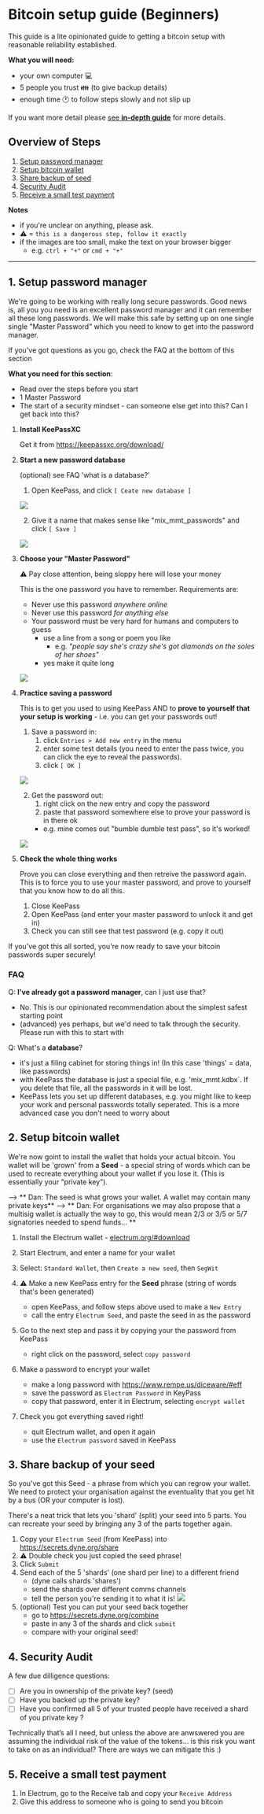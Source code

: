 # Bitcoin setup guide (Beginners)

This guide is a lite opinionated guide to getting a bitcoin setup with reasonable reliability established.

**What you will need:**

- your own computer :computer: 
- 5 people you trust :family: (to give backup details)
- enough time :clock1: to follow steps slowly and not slip up

If you want more detail please [see **in-depth guide**](https://docs.google.com/document/d/11fJfWa5a6FX8h-2zGI5ZZFm7bNKGN6L1wWhnfrUOMQg/edit#heading=h.q9r9wfywrj12) for more details.


## Overview of Steps

1. [Setup password manager](#1-setup-password-manager)
2. [Setup bitcoin wallet](#2-setup-bitcoin-wallet)
3. [Share backup of seed](#3-share-backup-of-your-seed)
4. [Security Audit](#4-security-audit)
5. [Receive a small test payment](#5-receive-a-small-test-payment)

**Notes**
  - if you're unclear on anything, please ask.
  - :warning: = `this is a dangerous step, follow it exactly`
  - if the images are too small, make the text on your browser bigger
    - e.g. `ctrl + "+"` or `cmd + "+"`

---

## 1. Setup password manager

We're going to be working with really long secure passwords.
Good news is, all you you need is an excellent password manager and it can remember all these long passwords.
We will make this safe by setting up on one single single "Master Password" which you need to know to get into the password manager.

If you've got questions as you go, check the FAQ at the bottom of this section

**What you need for this section**:
- Read over the steps before you start
- 1 Master Password
- The start of a security mindset - can someone else get into this? Can I get back into this?

1. **Install KeePassXC** 

    Get it from https://keepassxc.org/download/


2. **Start a new password database**
    
    (optional) see FAQ 'what is a database?'

    1. Open KeePass, and click `[ Ceate new database ]`
    
    ![](./assets/keepass-start.jpg)
    
    2. Give it a name that makes sense like "mix_mmt_passwords" and click `[ Save ]`
    
    ![](./assets/keepass-new-db.jpg)
    
3. **Choose your "Master Password"**

    :warning: Pay close attention, being sloppy here will lose your money
    
    This is the one password you have to remember. Requirements are:
      - Never use this password _anywhere online_
      - Never use this password _for anything else_
      - Your password must be very hard for humans and computers to guess 
          - use a line from a song or poem you like 
            - e.g. _"people say she's crazy she's got diamonds on the soles of her shoes"_
          - yes make it quite long
    
    ![](./assets/keepass-master-pass.jpg)

4. **Practice saving a password**

    This is to get you used to using KeePass AND to **prove to yourself that your setup is working**  - i.e. you can get your passwords out!
    
    1. Save a password in:
        1. click `Entries > Add new entry` in the menu
        2. enter some test details (you need to enter the pass twice, you can click the eye to reveal the passwords). 
        3. click `[ OK ]`
        
    ![](./assets/keepass-test-entry.jpg)
    
    2. Get the password out:
        1. right click on the new entry and copy the password
        2. paste that password somewhere else to prove your password is in there ok
        - e.g. mine comes out "bumble dumble test pass", so it's worked!
        
    ![](./assets/keepass-test-entry-copy.jpg)

5. **Check the whole thing works**

    Prove you can close everything and then retreive the password again. This is to force you to use your master password, and prove to yourself that you know how to do all this.
    
    1. Close KeePass
    2. Open KeePass (and enter your master password to unlock it and get in)
    3. Check you can still see that test password (e.g. copy it out)

If you've got this all sorted, you're now ready to save your bitcoin passwords super securely!

### FAQ

Q: **I've already got a password manager**, can I just use that?
  - No. This is our opinionated recommendation about the simplest safest starting point
  - (advanced) yes perhaps, but we'd need to talk through the security. Please run with this to start with
  
Q: What's a **database**?
  - it's just a filing cabinet for storing things in! (In this case 'things' = data, like passwords)
  - with KeePass the database is just a special file, e.g. 'mix_mmt.kdbx`. If you delete that file, all the passwords in it will be lost.
  - KeePass lets you set up different databases, e.g. you might like to keep your work and personal passwords totally seperated. This is a more advanced case you don't need to worry about

## 2. Setup bitcoin wallet

We're now goint to install the wallet that holds your actual bitcoin.
You wallet will be 'grown' from a **Seed** - a special string of words which can be used to recreate everything about your wallet if you lose it. (This is essentially your "private key").

--> ** Dan: The seed is what grows your wallet. A wallet may contain many private keys**
--> ** Dan: For organisations we may also propose that a multisig wallet is actually the way to go, this would mean 2/3 or 3/5 or 5/7 signatories needed to spend funds... **

1. Install the Electrum wallet - [electrum.org/#download](https://electrum.org/#download) 

2. Start Electrum, and enter a name for your wallet
3. Select:  `Standard Wallet`, then `Create a new seed`, then `SegWit`
4. :warning: Make a new KeePass entry for the **Seed** phrase (string of words that's been generated)
    - open KeePass, and follow steps above used to make a `New Entry`
    - call the entry `Electrum Seed`, and paste the seed in as the password
5. Go to the next step and pass it by copying your the password from KeePass
    - right click on the password, select `copy password`
6. Make a password to encrypt your wallet
    - make a long password with https://www.rempe.us/diceware/#eff
    - save the password as `Electrum Password` in KeyPass
    - copy that password, enter it in Electrum, selecting `encrypt wallet`
7. Check you got everything saved right!
    - quit Electrum wallet, and open it again
    - use the `Electrum password` saved in KeePass


## 3. Share backup of your seed

So you've got this Seed - a phrase from which you can regrow your wallet. We need to protect your organisation against the eventuality that you get hit by a bus (OR your computer is lost).

There's a neat trick that lets you 'shard' (split) your seed into 5 parts. You can recreate your seed by bringing any 3 of the parts together again.

1. Copy your `Electrum Seed` (from KeePass) into https://secrets.dyne.org/share
2. :warning: Double check you just copied the seed phrase!
3. Click `Submit`
4. Send each of the 5 'shards' (one shard per line) to a different friend
    - (dyne calls shards 'shares')
    - send the shards over different comms channels
    - tell the person you're sending it to what it is!
![](https://i.imgur.com/YHxsDQk.png)
5. (optional) Test you can put your seed back together
    - go to https://secrets.dyne.org/combine
    - paste in any 3 of the shards and click `submit`
    - compare with your original seed!





## 4. Security Audit

A few due dilligence questions:

- [ ] Are you in ownership of the private key? (seed)
- [ ] Have you backed up the private key?
- [ ] Have you confirmed all 5 of your trusted people have received a shard of you private key ? 

Technically that’s all I need, but unless the above are anwswered you are assuming the individual risk of the value of the tokens… is this risk you want to take on as an individual? There are ways we can mitigate this :)


## 5. Receive a small test payment

1. In Electrum, go to the Receive tab and copy your `Receive Address`
2. Give this address to someone who is going to send you bitcoin


